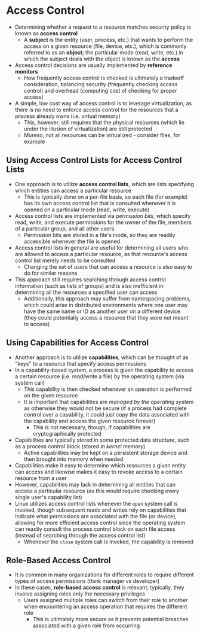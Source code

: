# Access Control
- Determining whether a request to a resource matches security policy is known as **access control**
    - A **subject** is the entity (user, process, etc.) that wants to perform the access on a given resource (file, device, etc.), which is commonly referred to as an **object**; the particular mode (read, write, etc.) in which the subject deals with the object is known as the **access**
- Access control decisions are usually implemented by **reference monitors**
    - How frequently access control is checked is ultimately a tradeoff consideration, balancing security (frequently checking access control) and overhead (computing cost of checking for proper access)
- A simple, low cost way of access control is to leverage virtualization, as there is no need to enforce access control for the resources that a process already owns (i.e. virtual memory)
    - This, however, still requires that the physical resources (which lie under the illusion of virtualization) are still protected
    - Moreso, not all resources can be virtualized - consider files, for example
## Using Access Control Lists for Access Control Lists
- One approach is to utilize **access control lists**, which are lists specifying which entities can access a particular resource
    - This is typically done on a per-file basis, so each file (for example) has its own access control list that is consulted whenever it is opened on a particular mode (read, write, execute)
- Access control lists are implemented via *permission bits*, which specify read, write, and execute permissions for the owner of the file, members of a particular group, and all other users
    - Permission bits are stored in a file's inode, so they are readily accessible whenever the file is opened
- Access control lists in general are useful for determining all users who are allowed to access a particular resource, as that resource's access control list merely needs to be consulted
    - Changing the set of users that can access a resource is also easy to do for similar reasons
- This approach still requires searching through access control information (such as lists of groups) and is also inefficient in determining all the resources a specified user can access
    - Additionally, this approach may suffer from namespacing problems, which could arise in distributed environments where one user may have the same name or ID as another user on a different device (they could potentially access a resource that they were not meant to access)
## Using Capabilities for Access Control
- Another approach is to utilize **capabilities**, which can be thought of as "keys" to a resource that specify access permissions
- In a capability-based system, a process is given the capability to access a certain resource (i.e. read/write a file) by the operating system (via system call)
    - This capability is then checked whenever an operation is performed on the given resource
    - It is important that capabilities are *managed by the operating system* as otherwise they would not be secure (if a process had complete control over a capability, it could just copy the data associated with the capability and access the given resource forever)
        - This is not necessary, though, if capabilities are cryptographically protected
- Capabilities are typically stored in some protected data structure, such as a process control block (stored *in kernel memory*)
    - Active capabilities may be kept on a persistent storage device and then brought into memory when needed
- Capabilities make it easy to determine which resources a given entity can access and likewise makes it easy to revoke access to a certain resource from a user
- However, capabilities may lack in determining all entities that can access a particular resource (as this would require checking every single user's capability list)
- Linux utilizes access control lists whenever the `open` system call is invoked, though subsequent reads and writes rely on capabilities that indicate what permissions are associated with the file (or device), allowing for more efficient access control since the operating system can readily consult the process control block on each file access (instead of searching through the access control list)
    - Whenever the `close` system call is invoked, the capability is removed 
## Role-Based Access Control
- It is common in many organizations for different roles to require different types of access permissions (think manager vs developer)
- In these cases, **role-based access control** is relevant; typically, they involve assigning roles only the necessary privileges
    - Users assigned multiple roles can *switch* from their role to another when encountering an access operation that requires the different role
        - This is ultimately more secure as it prevents potential breaches associated with a given role from occurring